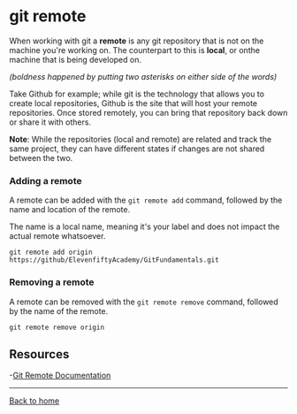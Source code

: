 # git remote

When working with git a **remote** is any git repository that is not on the machine you're working on. The counterpart to this is **local**, or onthe machine that is being developed on.

_(boldness happened by putting two asterisks on either side of the words)_

Take Github for example; while git is the technology that allows you to create local repositories, Github is the site that will host your remote repositories. Once stored remotely, you can bring that repository back down or share it with others.

**Note**: While the repositories (local and remote) are related and track the same project, they can have different states if changes are not shared between the two.

### Adding a remote

A remote can be added with the `git remote add` command, followed by the name and location of the remote.

The name is a local name, meaning it's your label and does not impact the actual remote whatsoever.

```
git remote add origin https://github/ElevenfiftyAcademy/GitFundamentals.git
```

### Removing a remote

A remote can be removed with the `git remote remove` command, followed by the name of the remote.
```
git remote remove origin
```

## Resources

-[Git Remote Documentation](https://git-scm.com/docs/git-remote)

---

[Back to home](../README.md)